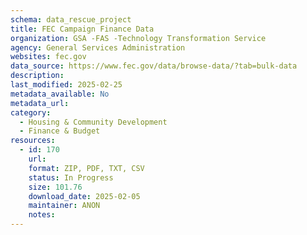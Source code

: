 ```yaml
---
schema: data_rescue_project 
title: FEC Campaign Finance Data
organization: GSA -FAS -Technology Transformation Service
agency: General Services Administration
websites: fec.gov
data_source: https://www.fec.gov/data/browse-data/?tab=bulk-data
description: 
last_modified: 2025-02-25
metadata_available: No
metadata_url: 
category:
  - Housing & Community Development 
  - Finance & Budget 
resources:
  - id: 170
    url: 
    format: ZIP, PDF, TXT, CSV
    status: In Progress
    size: 101.76
    download_date: 2025-02-05
    maintainer: ANON
    notes: 
---
```

